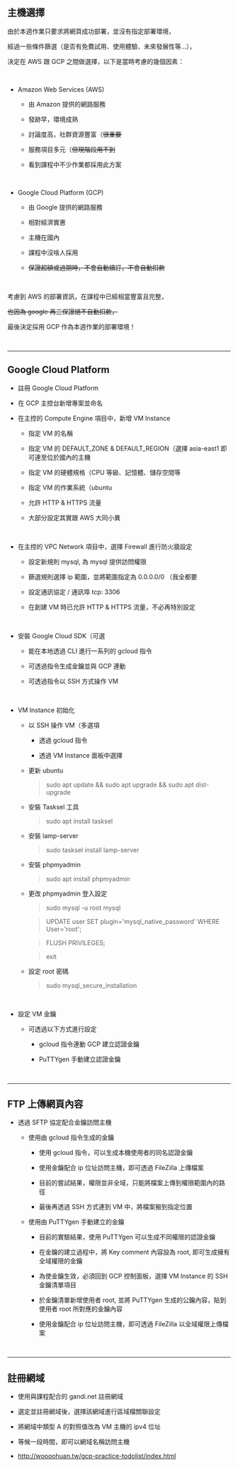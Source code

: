 ## 主機選擇



由於本週作業只要求將網頁成功部署，並沒有指定部署環境，  

經過一些條件篩選（是否有免費試用、使用體驗、未來發展性等…），　　

決定在 AWS 跟 GCP 之間做選擇，以下是當時考慮的幾個因素：


<br>

- Amazon Web Services (AWS)

    - 由 Amazon 提供的網路服務

    - 發跡早，環境成熟
    
    - 討論度高，社群資源豐富（~~很重要~~

    - 服務項目多元（~~但現階段用不到~~

    - 看到課程中不少作業都採用此方案


<br>

- Google Cloud Platform (GCP)

    - 由 Google 提供的網路服務

    - 相對經濟實惠

    - 主機在國內

    - 課程中沒啥人採用

    - ~~保證超額或過期時，不會自動續訂，不會自動扣款~~

<br>

考慮到 AWS 的部署資訊，在課程中已經相當豐富且完整，  

~~也因為 google 再三保證絕不自動扣款，~~

最後決定採用 GCP 作為本週作業的部署環境！

<br>

---

## Google Cloud Platform 

- 註冊 Google Cloud Platform 

- 在 GCP 主控台新增專案並命名
 
- 在主控的 Compute Engine 項目中，新增 VM Instance

    - 指定 VM 的名稱

    - 指定 VM 的 DEFAULT_ZONE & DEFAULT_REGION（選擇 asia-east1 即可連至位於國內的主機

    - 指定 VM 的硬體規格（CPU 等級、記憶體、儲存空間等

    - 指定 VM 的作業系統（ubuntu

    - 允許 HTTP & HTTPS 流量

    - 大部分設定其實跟 AWS 大同小異

    <br>

- 在主控的 VPC Network 項目中，選擇 Firewall 進行防火牆設定

    - 設定新規則 mysql, 為 mysql 提供訪問權限

    - 篩選規則選擇 ip 範圍，並將範圍指定為 0.0.0.0/0 （我全都要

    - 設定通訊協定 / 通訊埠 tcp: 3306

    - 在創建 VM 時已允許 HTTP & HTTPS 流量，不必再特別設定

    <br>

- 安裝 Google Cloud SDK（可選

    - 能在本地透過 CLI 進行一系列的 gcloud 指令

    - 可透過指令生成金鑰並與 GCP 連動

    - 可透過指令以 SSH 方式操作 VM

    <br>

- VM Instance 初始化

    - 以 SSH 操作 VM（多選項

        - 透過 gcloud 指令

        - 透過 VM Instance 面板中選擇
        

    - 更新 ubuntu
        
        > sudo apt update && sudo apt upgrade && sudo apt dist-upgrade
    
    - 安裝 Tasksel 工具

        > sudo apt install tasksel

    - 安裝 lamp-server

        > sudo tasksel install lamp-server
    
    - 安裝 phpmyadmin

        > sudo apt install phpmyadmin

    - 更改 phpmyadmin 登入設定

        > sudo mysql -u root mysql

        > UPDATE user SET plugin='mysql_native_password' WHERE User='root';

        > FLUSH PRIVILEGES;

        > exit
        
    - 設定 root 密碼

        > sudo mysql_secure_installation

        <br>

- 設定 VM 金鑰

    - 可透過以下方式進行設定

        - gcloud 指令連動 GCP 建立認證金鑰

        - PuTTYgen 手動建立認證金鑰

        <br>

---

## FTP 上傳網頁內容

- 透過 SFTP 協定配合金鑰訪問主機

    - 使用由 gcloud 指令生成的金鑰

        - 使用 gcloud 指令，可以生成本機使用者的同名認證金鑰
    
        - 使用金鑰配合 ip 位址訪問主機，即可透過 FileZilla 上傳檔案
        
        - 目前的嘗試結果，權限並非全域，只能將檔案上傳到權限範圍內的路徑

        - 最後再透過 SSH 方式連到 VM 中，將檔案搬到指定位置

    - 使用由 PuTTYgen 手動建立的金鑰

        - 目前的實驗結果，使用 PuTTYgen 可以生成不同權限的認證金鑰

        - 在金鑰的建立過程中，將 Key comment 內容設為 root, 即可生成擁有全域權限的金鑰

        - 為使金鑰生效，必須回到 GCP 控制面板，選擇 VM Instance 的 SSH 金鑰清單項目
        
        - 於金鑰清單新增使用者 root, 並將 PuTTYgen 生成的公鑰內容，貼到使用者 root 所對應的金鑰內容

        - 使用金鑰配合 ip 位址訪問主機，即可透過 FileZilla 以全域權限上傳檔案

        <br>

---

## 註冊網域

- 使用與課程配合的 gandi.net 註冊網域

- 選定並註冊網域後，選擇該網域進行區域檔關聯設定

- 將網域中類型 A 的對照值改為 VM 主機的 ipv4 位址

- 等候一段時間，即可以網域名稱訪問主機

- http://woooohuan.tw/gcp-practice-todolist/index.html
